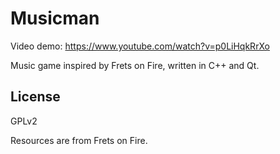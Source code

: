 # Musicman

Video demo: https://www.youtube.com/watch?v=p0LiHqkRrXo

Music game inspired by Frets on Fire, written in C++ and Qt.

## License

GPLv2

Resources are from Frets on Fire.
